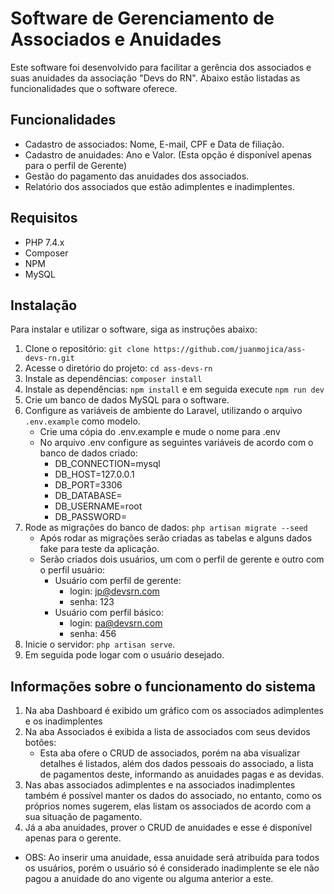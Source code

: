 # Software de Gerenciamento de Associados e Anuidades

Este software foi desenvolvido para facilitar a gerência dos associados e suas anuidades da associação "Devs do RN". Abaixo estão listadas as funcionalidades que o software oferece.

## Funcionalidades

- Cadastro de associados: Nome, E-mail, CPF e Data de filiação.
- Cadastro de anuidades: Ano e Valor. (Esta opção é disponível apenas para o perfil de Gerente)
- Gestão do pagamento das anuidades dos associados.
- Relatório dos associados que estão adimplentes e inadimplentes.

## Requisitos

- PHP 7.4.x
- Composer
- NPM
- MySQL

## Instalação

Para instalar e utilizar o software, siga as instruções abaixo:

1. Clone o repositório: `git clone https://github.com/juanmojica/ass-devs-rn.git`
2. Acesse o diretório do projeto: `cd ass-devs-rn`
3. Instale as dependências: `composer install`
4. Instale as dependências: `npm install` e em seguida execute `npm run dev`
5. Crie um banco de dados MySQL para o software.
6. Configure as variáveis de ambiente do Laravel, utilizando o arquivo `.env.example` como modelo.
    - Crie uma cópia do .env.example e mude o nome para .env
    - No arquivo .env configure as seguintes variáveis de acordo com o banco de dados criado:
        - DB_CONNECTION=mysql
        - DB_HOST=127.0.0.1
        - DB_PORT=3306
        - DB_DATABASE=
        - DB_USERNAME=root
        - DB_PASSWORD=
7. Rode as migrações do banco de dados: `php artisan migrate --seed`
    - Após rodar as migrações serão criadas as tabelas e alguns dados fake para teste da aplicação.
    - Serão criados dois usuários, um com o perfil de gerente e outro com o perfil usuário:
        - Usuário com perfil de gerente:
            - login: jp@devsrn.com
            - senha: 123
        - Usuário com perfil básico:
            - login: pa@devsrn.com
            - senha: 456
8. Inicie o servidor: `php artisan serve`.
9. Em seguida pode logar com o usuário desejado.

## Informações sobre o funcionamento do sistema

1. Na aba Dashboard é exibido um gráfico com os associados adimplentes e os inadimplentes
2. Na aba Associados é exibida a lista de associados com seus devidos botões:
    - Esta aba ofere o CRUD de associados, porém na aba visualizar detalhes é listados, além dos dados pessoais 
    do associado, a lista de pagamentos deste, informando as anuidades pagas e as devidas.
3. Nas abas associados adimplentes e na associados inadimplentes também é possível manter os dados do associado,
    no entanto,  como os próprios nomes sugerem, elas listam os associados de acordo com a sua situação de pagamento.
4. Já a aba anuidades, prover o CRUD de anuidades e esse é disponível apenas para o gerente.

- OBS: Ao inserir uma anuidade, essa anuidade será atribuída para todos os usuários, porém o usuário só é considerado
inadimplente se ele não pagou a anuidade do ano vigente ou alguma anterior a este. 


